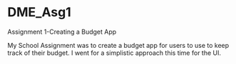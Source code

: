 # DME_Asg1
Assignment 1-Creating a Budget App

My School Assignment was to create a budget app for users to use to keep track of their budget. I went for a simplistic approach this time for the UI.
